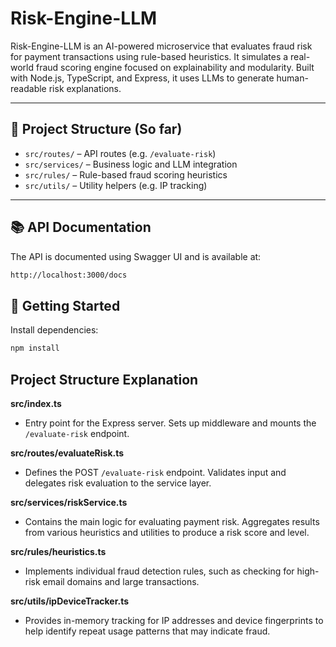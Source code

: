 # Risk-Engine-LLM

Risk-Engine-LLM is an AI-powered microservice that evaluates fraud risk for payment transactions using rule-based heuristics. It simulates a real-world fraud scoring engine focused on explainability and modularity. Built with Node.js, TypeScript, and Express, it uses LLMs to generate human-readable risk explanations.

---

## 📁 Project Structure (So far)

- `src/routes/` – API routes (e.g. `/evaluate-risk`)
- `src/services/` – Business logic and LLM integration
- `src/rules/` – Rule-based fraud scoring heuristics
- `src/utils/` – Utility helpers (e.g. IP tracking)

---

## 📚 API Documentation

The API is documented using Swagger UI and is available at:

```bash
http://localhost:3000/docs

```

## 🚀 Getting Started

Install dependencies:

```bash
npm install

```

## Project Structure Explanation

**src/index.ts**
- Entry point for the Express server. Sets up middleware and mounts the `/evaluate-risk` endpoint.

**src/routes/evaluateRisk.ts**
- Defines the POST `/evaluate-risk` endpoint. Validates input and delegates risk evaluation to the service layer.

**src/services/riskService.ts**
- Contains the main logic for evaluating payment risk. Aggregates results from various heuristics and utilities to produce a risk score and level.

**src/rules/heuristics.ts**
- Implements individual fraud detection rules, such as checking for high-risk email domains and large transactions.

**src/utils/ipDeviceTracker.ts**
- Provides in-memory tracking for IP addresses and device fingerprints to help identify repeat usage patterns that may indicate fraud.
